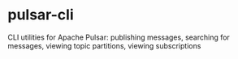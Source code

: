 # pulsar-cli
CLI utilities for Apache Pulsar: publishing messages, searching for messages, viewing topic partitions, viewing subscriptions
